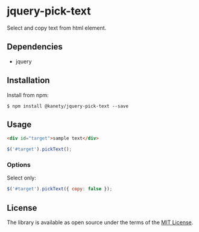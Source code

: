 # jquery-pick-text

Select and copy text from html element.

## Dependencies

* jquery

## Installation

Install from npm:

    $ npm install @kanety/jquery-pick-text --save

## Usage

```html
<div id="target">sample text</div>
```

```javascript
$('#target').pickText();
```

### Options

Select only:

```javascript
$('#target').pickText({ copy: false });
```

## License

The library is available as open source under the terms of the [MIT License](http://opensource.org/licenses/MIT).
